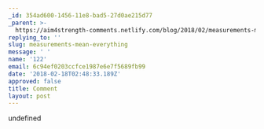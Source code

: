 ```yaml
---
_id: 354ad600-1456-11e8-bad5-27d0ae215d77
_parent: >-
  https://aim4strength-comments.netlify.com/blog/2018/02/measurements-mean-everything/
replying_to: ''
slug: measurements-mean-everything
message: ' '
name: '122'
email: 6c94ef0203ccfce1987e6e7f5689fb99
date: '2018-02-18T02:48:33.189Z'
approved: false
title: Comment
layout: post
---
```

undefined
